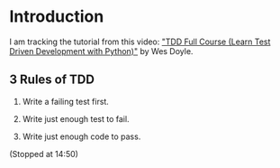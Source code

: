 # Introduction

I am tracking the tutorial from this video: ["TDD Full Course (Learn Test Driven Development with Python)"](https://www.youtube.com/watch?v=eAPmXQ0dC7Q) by Wes Doyle.

## 3 Rules of TDD

1. Write a failing test first.

2. Write just enough test to fail.

3. Write just enough code to pass.

(Stopped at 14:50)


